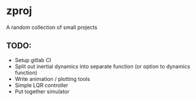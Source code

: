 # zproj
A random collection of small projects

## TODO:
- Setup gitlab CI
- Split out inertial dynamics into separate function (or option to dynamics function)
- Write animation / plotting tools
- Simple LQR controller
- Put together simulator
